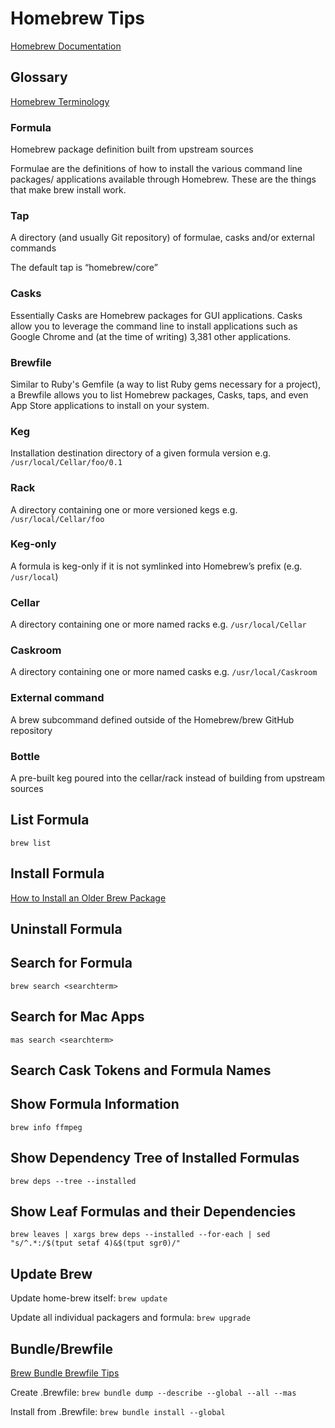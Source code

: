 # Homebrew Tips

[Homebrew Documentation](https://docs.brew.sh)

## Glossary

[Homebrew Terminology](https://docs.brew.sh/Manpage#terminology)

### Formula

Homebrew package definition built from upstream sources

Formulae are the definitions of how to install the various command line packages/
applications available through Homebrew. These are the things that make brew install
work.

### Tap

A directory (and usually Git repository) of formulae, casks and/or external commands

The default tap is “homebrew/core”

### Casks

Essentially Casks are Homebrew packages for GUI applications. Casks allow you to
leverage the command line to install applications such as Google Chrome and (at the
time of writing) 3,381 other applications.

### Brewfile

Similar to Ruby's Gemfile (a way to list Ruby gems necessary for a project), a Brewfile
allows you to list Homebrew packages, Casks, taps, and even App Store applications to
install on your system.

### Keg

Installation destination directory of a given formula version e.g. `/usr/local/Cellar/foo/0.1`

### Rack

A directory containing one or more versioned kegs e.g. `/usr/local/Cellar/foo`

### Keg-only

A formula is keg-only if it is not symlinked into Homebrew’s prefix (e.g. `/usr/local`)

### Cellar

A directory containing one or more named racks e.g. `/usr/local/Cellar`

### Caskroom

A directory containing one or more named casks e.g. `/usr/local/Caskroom`

### External command

A brew subcommand defined outside of the Homebrew/brew GitHub repository

### Bottle

A pre-built keg poured into the cellar/rack instead of building from upstream sources

## List Formula

`brew list`

## Install Formula

[How to Install an Older Brew Package](https://itnext.io/how-to-install-an-older-brew-package-add141e58d32?gi=a7405a224729)

## Uninstall Formula

## Search for Formula

`brew search <searchterm>`

## Search for Mac Apps

`mas search <searchterm>`

## Search Cask Tokens and Formula Names

## Show Formula Information

`brew info ffmpeg`

## Show Dependency Tree of Installed Formulas

`brew deps --tree --installed`

## Show Leaf Formulas and their Dependencies

```shell
brew leaves | xargs brew deps --installed --for-each | sed "s/^.*:/$(tput setaf 4)&$(tput sgr0)/"
```

## Update Brew

Update home-brew itself:
`brew update`

Update all individual packagers and formula:
`brew upgrade`

## Bundle/Brewfile

[Brew Bundle Brewfile Tips](https://gist.github.com/ChristopherA/a579274536aab36ea9966f301ff14f3f)

Create .Brewfile: `brew bundle dump --describe --global --all --mas`

Install from .Brewfile: `brew bundle install --global`
